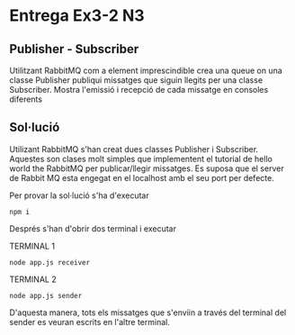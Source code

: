 # Entrega Ex3-2 N3

## Publisher - Subscriber

Utilitzant RabbitMQ com a element imprescindible crea una queue on una classe Publisher publiqui missatges que siguin llegits per una classe Subscriber. Mostra l'emissió i recepció de cada missatge en consoles diferents

## Sol·lució
Utilizant RabbitMQ s'han creat dues classes Publisher i Subscriber.
Aquestes son clases molt simples que implementent el tutorial de hello world the RabbitMQ per publicar/llegir missatges.
Es suposa que el server de Rabbit MQ esta engegat en el localhost amb el seu port per defecte.

Per provar la sol·lució s'ha d'executar

    npm i

Després s'han d'obrir dos terminal i executar

TERMINAL 1

    node app.js receiver

TERMINAL 2

    node app.js sender

D'aquesta manera, tots els missatges que s'enviin a través del terminal del sender es veuran escrits en l'altre terminal.